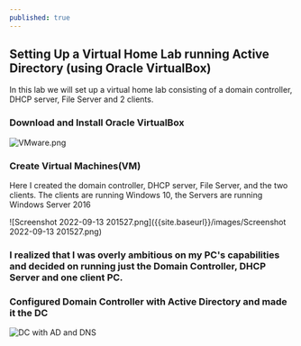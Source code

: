 ```yaml
---
published: true
---
```

## Setting Up a Virtual Home Lab running Active Directory (using Oracle VirtualBox)
In this lab we will set up a virtual home lab consisting of a domain controller, DHCP server, File Server and 2 clients.

### Download and Install Oracle VirtualBox
![VMware.png]({{site.baseurl}}/images/VMware.png)

### Create Virtual Machines(VM)
Here I created the domain controller, DHCP server, File Server, and the two clients. The clients are running Windows 10, the Servers are running Windows Server 2016 

![Screenshot 2022-09-13 201527.png]({{site.baseurl}}/images/Screenshot 2022-09-13 201527.png)





### **I realized that I was overly ambitious on my PC's capabilities and decided on running just the Domain Controller, DHCP Server and one client PC.**


### Configured Domain Controller with Active Directory and made it the DC

![DC with AD and DNS]({{site.baseurl}}/images/DC%20with%20AD%20DS%20and%20DNS%20installed.png)
